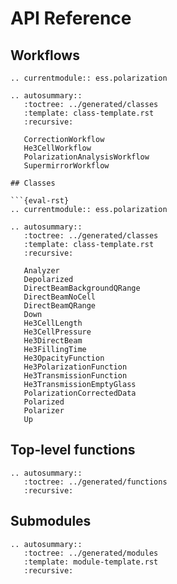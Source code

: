 # API Reference

## Workflows

```{eval-rst}
.. currentmodule:: ess.polarization

.. autosummary::
   :toctree: ../generated/classes
   :template: class-template.rst
   :recursive:

   CorrectionWorkflow
   He3CellWorkflow
   PolarizationAnalysisWorkflow
   SupermirrorWorkflow

## Classes

```{eval-rst}
.. currentmodule:: ess.polarization

.. autosummary::
   :toctree: ../generated/classes
   :template: class-template.rst
   :recursive:

   Analyzer
   Depolarized
   DirectBeamBackgroundQRange
   DirectBeamNoCell
   DirectBeamQRange
   Down
   He3CellLength
   He3CellPressure
   He3DirectBeam
   He3FillingTime
   He3OpacityFunction
   He3PolarizationFunction
   He3TransmissionFunction
   He3TransmissionEmptyGlass
   PolarizationCorrectedData
   Polarized
   Polarizer
   Up
```

## Top-level functions

```{eval-rst}
.. autosummary::
   :toctree: ../generated/functions
   :recursive:
```

## Submodules

```{eval-rst}
.. autosummary::
   :toctree: ../generated/modules
   :template: module-template.rst
   :recursive:
```
